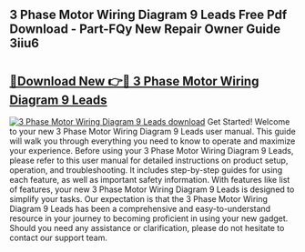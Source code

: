 ## 3 Phase Motor Wiring Diagram 9 Leads Free Pdf Download - Part-FQy New Repair Owner Guide 3iiu6

# <h2><a href="http://dfpkf4c.blite.top/?on=3+Phase+Motor+Wiring+Diagram+9+Leads">🔗Download New 👉🔴 3 Phase Motor Wiring Diagram 9 Leads</a></h2>

[![3 Phase Motor Wiring Diagram 9 Leads download](https://i.imgur.com/lujVjoI.png)](http://dfpkf4c.blite.top/?on=3+Phase+Motor+Wiring+Diagram+9+Leads)
Get Started! Welcome to your new 3 Phase Motor Wiring Diagram 9 Leads user manual. This guide will walk you through everything you need to know to operate and maximize your experience. Before using your 3 Phase Motor Wiring Diagram 9 Leads, please refer to this user manual for detailed instructions on product setup, operation, and troubleshooting. It includes step-by-step guides for using each feature, as well as important safety information. With features like list of features, your new 3 Phase Motor Wiring Diagram 9 Leads is designed to simplify your tasks. Our expectation is that the 3 Phase Motor Wiring Diagram 9 Leads has been a comprehensive and easy-to-understand resource in your journey to becoming proficient in using your new gadget. Should you need any assistance or clarification, please do not hesitate to contact our support team.
